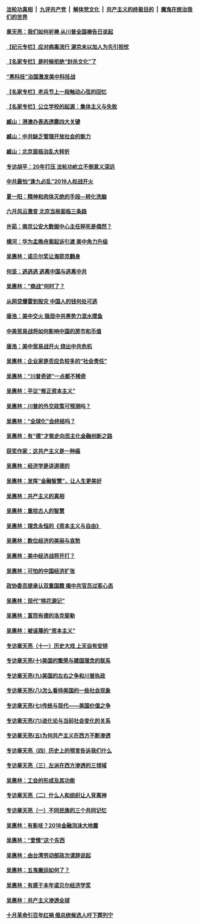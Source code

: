 ####  [法轮功真相](../../../../basic/blob/master/README.md?t=07031402) &nbsp;|&nbsp; [九评共产党](../../../../9ping.md/blob/master/README.md?t=07031402) &nbsp;|&nbsp; [解体党文化](../../../../jtdwh.md/blob/master/README.md?t=07031402)  &nbsp;|&nbsp; [共产主义的终极目的](../../../../gczydzjmd.md/blob/master/README.md?t=07031402) &nbsp;|&nbsp; [魔鬼在统治我们的世界](../../../../mgztzwmdsj.md/blob/master/README.md?t=07031402) 

#### [章天亮：我们如何祈祷 从川普全国祷告日说起](../pages/nsc423/n11944627.md?t=07031402) 

#### [【纪元专栏】应对病毒流行 渥京未以加人为先引担忧](../pages/nsc423/n11875714.md?t=07031402) 

#### [【名家专栏】是时候拒绝“封杀文化”了](../pages/nsc423/n11814093.md?t=07031402) 

#### [“黑科技”治国激发美中科技战](../pages/nsc423/n11638056.md?t=07031402) 

#### [【名家专栏】老兵节上一段触动心弦的回忆](../pages/nsc423/n11646016.md?t=07031402) 

#### [【名家专栏】公立学校的起源：集体主义与失败](../pages/nsc423/n11601833.md?t=07031402) 

#### [臧山：港澳办表态透露四大关键](../pages/nsc423/n11421628.md?t=07031402) 

#### [臧山：中共缺乏管理开放社会的能力](../pages/nsc423/n11407457.md?t=07031402) 

#### [臧山：北京面临治乱大转折](../pages/nsc423/n11406895.md?t=07031402) 

#### [专访胡平：20年打压 法轮功屹立不倒意义深远](../pages/nsc423/n11398800.md?t=07031402) 

#### [中共最怕“逢九必乱”2019人权战开火](../pages/nsc423/n11385248.md?t=07031402) 

#### [夏一阳：精神和肉体灭绝的手段—转化洗脑](../pages/nsc423/n11368250.md?t=07031402) 

#### [六月风云激变 北京当局面临三条路](../pages/nsc423/n11313668.md?t=07031402) 

#### [许茹：南京公安大数据中心主任猝死是偶然？](../pages/nsc423/n11064744.md?t=07031402) 

#### [横河：华为孟晚舟案起诉引渡 美中角力升级](../pages/nsc423/n11027230.md?t=07031402) 

#### [吴惠林：诺贝尔奖让海耶克翻身](../pages/nsc423/n10890049.md?t=07031402) 

#### [何坚：逃逃逃 逃离中国与逃离中共](../pages/nsc423/n10592891.md?t=07031402) 

#### [吴惠林：“商战”何时了？](../pages/nsc423/n10573558.md?t=07031402) 

#### [从网贷爆雷到股灾 中国人的钱何处可逃](../pages/nsc423/n10572800.md?t=07031402) 

#### [唐浩：美中交火 隐现中共黑势力混水摸鱼](../pages/nsc423/n10544040.md?t=07031402) 

#### [中美贸易战将如何影响中国的房市和币值](../pages/nsc423/n10543697.md?t=07031402) 

#### [唐浩：美中贸易战开火 烧出中共危机](../pages/nsc423/n10540126.md?t=07031402) 

#### [吴惠林：企业家是否应负较多的“社会责任”](../pages/nsc423/n10535022.md?t=07031402) 

#### [吴惠林：“川普奇迹”一点都不稀奇](../pages/nsc423/n10512808.md?t=07031402) 

#### [吴惠林：平议“修正资本主义”](../pages/nsc423/n10495724.md?t=07031402) 

#### [吴惠林：川普的外交政策可预测吗？](../pages/nsc423/n10462387.md?t=07031402) 

#### [吴惠林：“全球化”会终结吗？](../pages/nsc423/n10452838.md?t=07031402) 

#### [吴惠林：有“德”才能走向民主化金融创新之路](../pages/nsc423/n10432292.md?t=07031402) 

#### [获奖作家：这共产主义是一种癌](../pages/nsc423/n10431541.md?t=07031402) 

#### [吴惠林：经济学是讲道德的](../pages/nsc423/n10398014.md?t=07031402) 

#### [吴惠林：发挥“金融智慧”，让人生更美好](../pages/nsc423/n10375019.md?t=07031402) 

#### [吴惠林：共产主义的真相](../pages/nsc423/n10351394.md?t=07031402) 

#### [吴惠林：重拾古人的智慧](../pages/nsc423/n10337691.md?t=07031402) 

#### [吴惠林：理念永恒的《资本主义与自由》](../pages/nsc423/n10316274.md?t=07031402) 

#### [吴惠林：数位经济的美丽与哀愁](../pages/nsc423/n10292946.md?t=07031402) 

#### [吴惠林：美中经济战将开打？](../pages/nsc423/n10258825.md?t=07031402) 

#### [吴惠林：可怕的中国经济扩张](../pages/nsc423/n10219147.md?t=07031402) 

#### [政协委员提承认双重国籍 揭中共官员过客心态](../pages/nsc423/n10208809.md?t=07031402) 

#### [吴惠林：现代“桃花源记”](../pages/nsc423/n10185234.md?t=07031402) 

#### [吴惠林：富而有德的洛克斐勒](../pages/nsc423/n10142264.md?t=07031402) 

#### [吴惠林：被诬蔑的“资本主义”](../pages/nsc423/n10124816.md?t=07031402) 

#### [专访章天亮（十一）历史大戏 上天自有安排](../pages/nsc423/n10094905.md?t=07031402) 

#### [专访章天亮(十)美国的繁荣与建国理念的联系](../pages/nsc423/n10094899.md?t=07031402) 

#### [专访章天亮(九)美国的左右之争和川普执政](../pages/nsc423/n10094889.md?t=07031402) 

#### [专访章天亮(八)怎么看待美国的一些社会现象](../pages/nsc423/n10094857.md?t=07031402) 

#### [专访章天亮(七)传统与现代——美国价值之争](../pages/nsc423/n10093140.md?t=07031402) 

#### [专访章天亮(六)进化论与当前社会变化的关系](../pages/nsc423/n10092036.md?t=07031402) 

#### [专访章天亮(五)为何共产主义在西方不断渗透](../pages/nsc423/n10083620.md?t=07031402) 

#### [专访章天亮（四）历史上的预言告诉我们什么](../pages/nsc423/n10083606.md?t=07031402) 

#### [专访章天亮（三）左派在西方渗透的三领域](../pages/nsc423/n10081115.md?t=07031402) 

#### [吴惠林：工会的形成及其功能](../pages/nsc423/n10080633.md?t=07031402) 

#### [专访章天亮（二）什么人和组织让人背离神](../pages/nsc423/n10076637.md?t=07031402) 

#### [专访章天亮（一）不同民族的三个共同记忆](../pages/nsc423/n10074188.md?t=07031402) 

#### [吴惠林：有影呒？2018金融泡沫大地震](../pages/nsc423/n10040534.md?t=07031402) 

#### [吴惠林：“爱情”这个东西](../pages/nsc423/n10019423.md?t=07031402) 

#### [吴惠林：由台湾劳动部政次请辞说起](../pages/nsc423/n9979679.md?t=07031402) 

#### [吴惠林：五鬼搬运如何了？](../pages/nsc423/n9925338.md?t=07031402) 

#### [吴惠林：有感于本年诺贝尔经济学奖](../pages/nsc423/n9871883.md?t=07031402) 

#### [吴惠林：共产主义渗透全球](../pages/nsc423/n9812748.md?t=07031402) 

#### [十月革命引百年红祸 俄总统候选人吁下葬列宁](../pages/nsc423/n9810182.md?t=07031402) 

